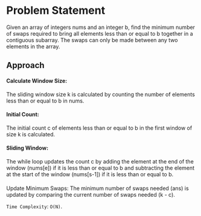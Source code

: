 # Problem Statement

Given an array of integers nums and an integer b, find the minimum number of swaps required to bring all elements less than or equal to b together in a contiguous subarray. The swaps can only be made between any two elements in the array.

## Approach

#### Calculate Window Size:

The sliding window size k is calculated by counting the number of elements less than or equal to b in nums.

#### Initial Count:

The initial count c of elements less than or equal to b in the first window of size k is calculated.

#### Sliding Window:

The while loop updates the count c by adding the element at the end of the window (nums[e]) if it is less than or equal to b and subtracting the element at the start of the window (nums[s-1]) if it is less than or equal to b.

####

Update Minimum Swaps: The minimum number of swaps needed (ans) is updated by comparing the current number of swaps needed (k - c).

`Time Complexity`: `O(N)`.
